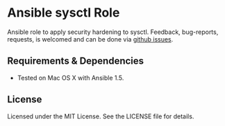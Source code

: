 # Ansible sysctl Role #

Ansible role to apply security hardening to sysctl. Feedback, bug-reports, 
requests, is welcomed and can be done via
[github issues](https://github.com/New-Edge-Engineering/ansible-ansible/issues).

## Requirements & Dependencies ##
- Tested on Mac OS X with Ansible 1.5.

## License ##

Licensed under the MIT License. See the LICENSE file for details.
